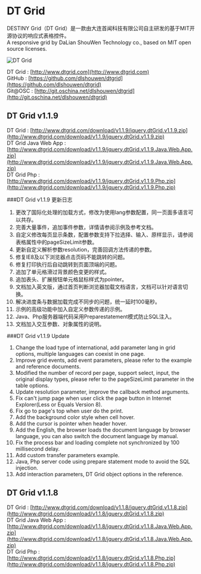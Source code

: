 DT Grid
===================================
DESTINY Grid（DT Grid）是一款由大连首闻科技有限公司自主研发的基于MIT开源协议的响应式表格控件。<br />
A responsive grid by DaLian ShouWen Technology co., based on MIT open source licenses.<br />

![DT Grid](http://www.dtgrid.com/dtGrid/doc/images/responsive.png "DT Grid")

DT Grid : [http://www.dtgrid.com](http://www.dtgrid.com)<br />
GitHub : [https://github.com/dlshouwen/dtgrid](https://github.com/dlshouwen/dtgrid)<br />
Git@OSC : [http://git.oschina.net/dlshouwen/dtgrid](http://git.oschina.net/dlshouwen/dtgrid)<br />

DT Grid v1.1.9
-----------------------------------
DT Grid : [http://www.dtgrid.com/download/v1.1.9/jquery.dtGrid.v1.1.9.zip](http://www.dtgrid.com/download/v1.1.9/jquery.dtGrid.v1.1.9.zip)<br />
DT Grid Java Web App : [http://www.dtgrid.com/download/v1.1.9/jquery.dtGrid.v1.1.9.Java.Web.App.zip](http://www.dtgrid.com/download/v1.1.9/jquery.dtGrid.v1.1.9.Java.Web.App.zip)<br />
DT Grid Php : [http://www.dtgrid.com/download/v1.1.9/jquery.dtGrid.v1.1.9.Php.zip](http://www.dtgrid.com/download/v1.1.9/jquery.dtGrid.v1.1.9.Php.zip)<br />

###DT Grid v1.1.9 更新日志
1. 更改了国际化处理的加载方式，修改为使用lang参数配置，同一页面多语言可以共存。<br />
2. 完善大量事件，追加事件参数，详情请参阅示例及参考文档。<br />
3. 自定义修改每页显示条数，配置参数支持下拉选择、输入、原样显示，请参阅表格属性中的pageSizeLimit参数。<br />
4. 更新自定义解析参数resolution，完善回调方法传递的参数。<br />
5. 修复IE8及以下浏览器点击页码不能跳转的问题。<br />
6. 修复打印执行后自动跳转到页面顶端的问题。<br />
7. 追加了单元格滑过背景颜色变更的样式。<br />
8. 追加表头、扩展按钮单元格鼠标样式为pointer。<br />
9. 文档加入英文版，通过首页判断浏览器加载文档语言，文档可以针对语言切换。<br />
10. 解决进度条与数据加载完成不同步的问题，统一延时100毫秒。<br />
11. 示例的高级功能中加入自定义参数传递的示例。<br />
12. Java、Php服务器端代码采用Preparestatement模式防止SQL注入。<br />
13. 文档加入交互参数、对象属性的说明。<br />

###DT Grid v1.1.9 Update
1. Change the load type of international, add parameter lang in grid options, multiple languages can coexist in one page.<br />
2. Improve grid events, add event parameters, please refer to the example and reference documents.<br />
3. Modified the number of record per page, support select, input, the original display types, please refer to the pageSizeLimit parameter in the table options.<br />
4. Update resolution parameter, improve the callback method arguments.<br />
5. Fix can't jump page when user click the page button in Internet Explorer(Less or Equals Version 8).<br />
6. Fix go to page's top when user do the print.<br />
7. Add the background color style when cell hover.<br />
8. Add the cursor is pointer when header hover.<br />
9. Add the English, the browser loads the document language by browser language, you can also switch the document language by manual.<br />
10. Fix the process bar and loading complete not synchronized by 100 millisecond delay.<br />
11. Add custom transfer parameters example.<br />
12. Java, Php server code using prepare statement mode to avoid the SQL injection.<br />
13. Add interaction parameters, DT Grid object options in the reference.<br />

DT Grid v1.1.8
-----------------------------------
DT Grid : [http://www.dtgrid.com/download/v1.1.8/jquery.dtGrid.v1.1.8.zip](http://www.dtgrid.com/download/v1.1.8/jquery.dtGrid.v1.1.8.zip)<br />
DT Grid Java Web App : [http://www.dtgrid.com/download/v1.1.8/jquery.dtGrid.v1.1.8.Java.Web.App.zip](http://www.dtgrid.com/download/v1.1.8/jquery.dtGrid.v1.1.8.Java.Web.App.zip)<br />
DT Grid Php : [http://www.dtgrid.com/download/v1.1.8/jquery.dtGrid.v1.1.8.Php.zip](http://www.dtgrid.com/download/v1.1.8/jquery.dtGrid.v1.1.8.Php.zip)<br />
